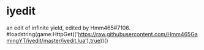 # iyedit
an edit of infinite yield, edited by Hmm465#7106.
#loadstring(game:HttpGet(('https://raw.githubusercontent.com/Hmm465GamingYT/iyedit/master/iyedit.lua'),true))()
